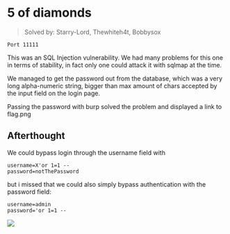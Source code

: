 # 5 of diamonds

> Solved by: Starry-Lord, Thewhiteh4t, Bobbysox

```Port 11111```

This was an SQL Injection vulnerability. We had many problems for this one in terms of stability, in fact only one could attack it with sqlmap at the time.

We managed to get the password out from the database, which was a very long alpha-numeric string, bigger than max amount of chars accepted by the input field on the login page.

Passing the password with burp solved the problem and displayed a link to flag.png

## Afterthought

We could bypass login through the username field with 

```
username=X'or 1=1 --
password=notThePassword
```

but i missed that we could also simply bypass authentication with the password field:

```
username=admin
password='or 1=1 --
```

![](https://i.imgur.com/PHMf8sD.png)